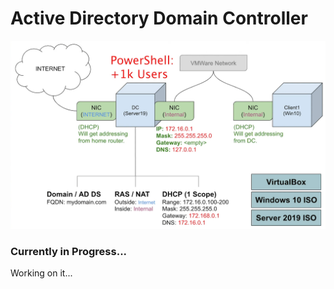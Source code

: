 # Active Directory Domain Controller

![alt text](<Active Directory Diagram.png>)
### Currently in Progress...
Working on it...